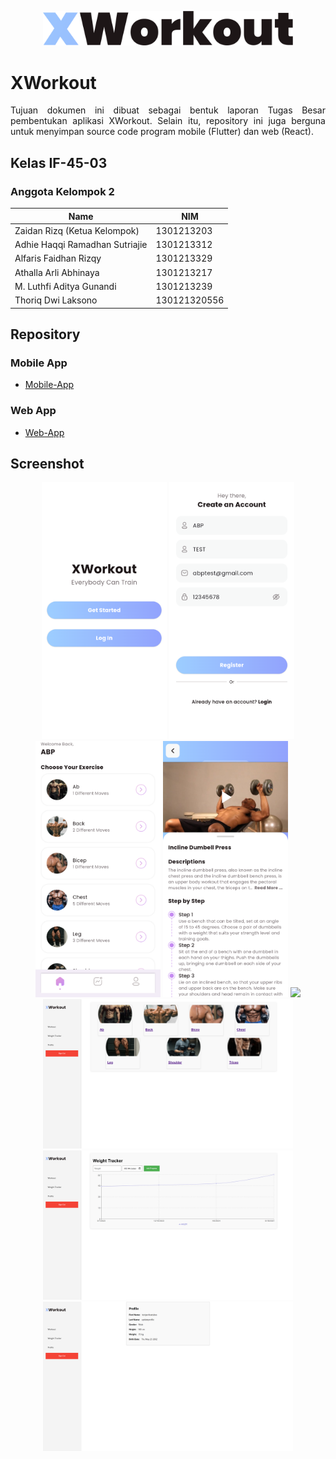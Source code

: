 <p align="center"><a href="https://github.com/Xeismonium/Kukuliner" target="_blank"><img src="https://github.com/zaidanrizq/ABP-XWorkout/blob/main/screenshots/XWorkout.png?raw=true" width="400" alt="Kukuliner Logo"></a></p>

# XWorkout
<p align="justify">Tujuan dokumen ini dibuat sebagai bentuk laporan Tugas Besar pembentukan aplikasi XWorkout. Selain itu, repository ini juga berguna untuk menyimpan source code program mobile (Flutter) dan web (React).</p>

## Kelas IF-45-03
### Anggota Kelompok 2
| Name | NIM |
|--------------------------------|------------|
| Zaidan Rizq (Ketua Kelompok) | 1301213203 |
| Adhie Haqqi Ramadhan Sutriajie | 1301213312 |
| Alfaris Faidhan Rizqy | 1301213329 |
| Athalla Arli Abhinaya | 1301213217 |
| M. Luthfi Aditya Gunandi | 1301213239 |
| Thoriq Dwi Laksono | 130121320556 |

## Repository

### Mobile App
- [Mobile-App](https://github.com/zaidanrizq/ABP-XWorkout/tree/mobile-app)

### Web App
- [Web-App](https://github.com/zaidanrizq/ABP-XWorkout/tree/web-app)

## Screenshot
<p align="center">
  <img src="https://github.com/zaidanrizq/ABP-XWorkout/blob/main/screenshots/mobile/Started%20View.png?raw=true" width="200">
  <img src="https://github.com/zaidanrizq/ABP-XWorkout/blob/main/screenshots/mobile/Sign%20Up.png?raw=true" width="200">
  <img src="https://github.com/zaidanrizq/ABP-XWorkout/blob/main/screenshots/mobile/Workout%20View.png?raw=true" width="200">
  <img src="https://github.com/zaidanrizq/ABP-XWorkout/blob/main/screenshots/mobile/Move%20Detail%20View.png?raw=true" width="200">
  <img src="https://github.com/zaidanrizq/ABP-XWorkout/blob/main/screenshots/web/Sign%20Up%20Web.png?raw=true" width="400">
  <img src="https://github.com/zaidanrizq/ABP-XWorkout/blob/main/screenshots/web/Workout%20Web.png?raw=true" width="400">
  <img src="https://github.com/zaidanrizq/ABP-XWorkout/blob/main/screenshots/web/Weight%20Tracker%20Web.png?raw=true" width="400">
  <img src="https://github.com/zaidanrizq/ABP-XWorkout/blob/main/screenshots/web/Profile%20Web.png?raw=true" width="400">
</p>
